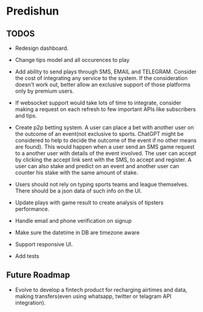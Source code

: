 # Predishun




## TODOS

- Redesign dashboard.

- Change tips model and all occurences to play

- Add ability to send plays through SMS, EMAIL and TELEGRAM. Consider the cost of integrating any service to the system. If the consideration doesn't work out, better allow an exclusive support of those platforms only by premium users.

- If websocket support would take lots of time to integrate, consider making a request on each refresh to few important APIs like subscribers and tips.

- Create p2p betting system. A user can place a bet with another user on the outcome of an event(not exclusive to sports. ChatGPT might be considered to help to decide the outcome of the event if no other means are found). This would happen when a user send an SMS game request to a another user with details of the event involved. The user can accept by clicking the accept link sent with the SMS, to accept and register. A user can also stake and predict on an event and another user can counter his stake with the same amount of stake.

- Users should not rely on typing sports teams and league themselves. There should be a json data of such info on the UI.

- Update plays with game result to create analysis of tipsters performance.

- Handle email and phone verification on signup

- Make sure the datetime in DB are timezone aware

- Support responsive UI.

- Add tests



## Future Roadmap
- Evolve to develop a fintech product for recharging airtimes and data, making transfers(even using whatsapp, twitter or telagram API integration).
